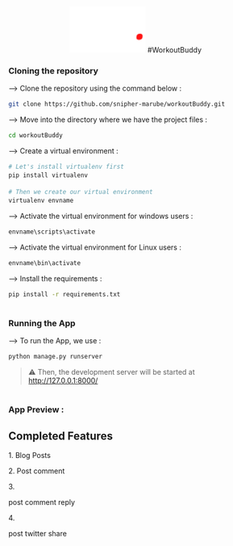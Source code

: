<div  align="center">
  <img width="30%" src="https://github.com/snipher-marube/workoutBuddy/blob/master/static/images/img/logo.png">
  #WorkoutBuddy
</div>


### Cloning the repository

--> Clone the repository using the command below :
```bash
git clone https://github.com/snipher-marube/workoutBuddy.git

```

--> Move into the directory where we have the project files : 
```bash
cd workoutBuddy

```

--> Create a virtual environment :
```bash
# Let's install virtualenv first
pip install virtualenv

# Then we create our virtual environment
virtualenv envname

```

--> Activate the virtual environment for windows users :
```bash
envname\scripts\activate

```

--> Activate the virtual environment for Linux users :
```bash
envname\bin\activate

```

--> Install the requirements :
```bash
pip install -r requirements.txt

```

#

### Running the App

--> To run the App, we use :
```bash
python manage.py runserver

```

> ⚠ Then, the development server will be started at http://127.0.0.1:8000/

#

### App Preview :

<h2>Completed Features</h2>
  <p> 1. Blog Posts </p>
  <p> 2. Post comment </p>
  3. <p> post comment reply </p>
  4. <p> post twitter share </p>
  



